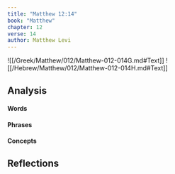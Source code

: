 ```yaml
---
title: "Matthew 12:14"
book: "Matthew"
chapter: 12
verse: 14
author: Matthew Levi
---
```

![[/Greek/Matthew/012/Matthew-012-014G.md#Text]]
![[/Hebrew/Matthew/012/Matthew-012-014H.md#Text]]

## Analysis

#### Words

#### Phrases

#### Concepts

## Reflections
